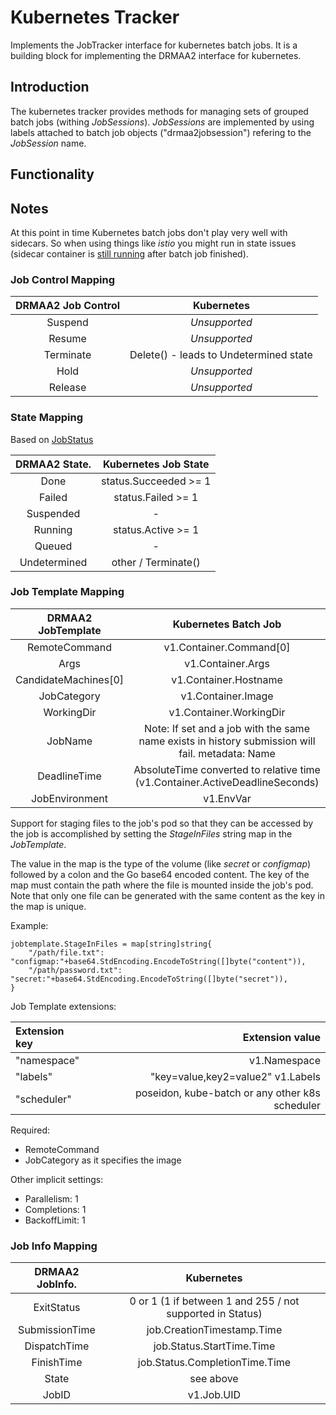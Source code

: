 # Kubernetes Tracker

Implements the JobTracker interface for kubernetes batch jobs.
It is a building block for implementing the DRMAA2 interface
for kubernetes.

## Introduction

The kubernetes tracker provides methods for managing sets of 
grouped batch jobs (withing _JobSessions_). _JobSessions_ are
implemented by using labels attached to batch job objects 
("drmaa2jobsession") refering to the _JobSession_ name.

## Functionality

## Notes

At this point in time Kubernetes batch jobs don't play very well with sidecars.
So when using things like _istio_ you might run in state issues (sidecar container
is [still running](https://github.com/istio/istio/issues/6324) after batch job finished).

### Job Control Mapping

| DRMAA2 Job Control | Kubernetes      |
| :-----------------:|:---------------:|
| Suspend            | *Unsupported*   |
| Resume             | *Unsupported*   |
| Terminate          | Delete() - leads to Undetermined state |
| Hold               | *Unsupported*   |
| Release            | *Unsupported*   |

### State Mapping

Based on [JobStatus](https://kubernetes.io/docs/api-reference/batch/v1/definitions/#_v1_jobstatus)

|  DRMAA2 State.                | Kubernetes Job State  |
| :----------------------------:|:---------------------:|
| Done                          | status.Succeeded >= 1 |
| Failed                        | status.Failed >= 1    |
| Suspended                     | -                     |
| Running                       | status.Active >= 1    |
| Queued                        | -                     |
| Undetermined                  | other  / Terminate()  |


### Job Template Mapping

| DRMAA2 JobTemplate   | Kubernetes Batch Job            |
| :-------------------:|:-------------------------------:|
| RemoteCommand        | v1.Container.Command[0]         |
| Args                 | v1.Container.Args               |
| CandidateMachines[0] | v1.Container.Hostname           |
| JobCategory          | v1.Container.Image              |
| WorkingDir           | v1.Container.WorkingDir         |
| JobName              | Note: If set and a job with the same name exists in history submission will fail. metadata: Name |
| DeadlineTime         | AbsoluteTime converted to relative time (v1.Container.ActiveDeadlineSeconds) |
| JobEnvironment       | v1.EnvVar                       |

Support for staging files to the job's pod so that they can be accessed
by the job is accomplished by setting the _StageInFiles_ string map in
the _JobTemplate_.

The value in the map is the type of the volume (like _secret_ or _configmap_)
followed by a colon and the Go base64 encoded content. The key of
the map must contain the path where the file is mounted inside the job's pod.
Note that only one file can be generated with the same content as the key
in the map is unique.

Example:

    jobtemplate.StageInFiles = map[string]string{
        "/path/file.txt": "configmap:"+base64.StdEncoding.EncodeToString([]byte("content")),
        "/path/password.txt": "secret:"+base64.StdEncoding.EncodeToString([]byte("secret")),
    }

Job Template extensions:

| Extension key  | Extension value                    |
|:--------------|----------------------------------:|
| "namespace"     | v1.Namespace                      |
| "labels"        | "key=value,key2=value2" v1.Labels |
| "scheduler"     | poseidon, kube-batch or any other k8s scheduler |

Required:
* RemoteCommand
* JobCategory as it specifies the image

Other implicit settings:
* Parallelism: 1
* Completions: 1
* BackoffLimit: 1

### Job Info Mapping

| DRMAA2 JobInfo.      | Kubernetes                           |
| :-------------------:|:------------------------------------:|
| ExitStatus           |  0 or 1 (1 if between 1 and 255 / not supported in Status)  |
| SubmissionTime       | job.CreationTimestamp.Time           |
| DispatchTime         | job.Status.StartTime.Time            |
| FinishTime           | job.Status.CompletionTime.Time       |
| State                | see above                            |
| JobID                | v1.Job.UID |

